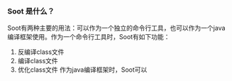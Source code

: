### Soot 是什么？
Soot有两种主要的用法：可以作为一个独立的命令行工具，也可以作为一个java编译框架使用。作为一个命令行工具时，Soot有如下功能：
1. 反编译class文件
2. 编译class文件
3. 优化class文件
作为java编译框架时，Soot可以
